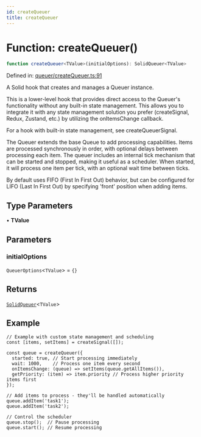 ```yaml
---
id: createQueuer
title: createQueuer
---
```


<!-- DO NOT EDIT: this page is autogenerated from the type comments -->

# Function: createQueuer()

```ts
function createQueuer<TValue>(initialOptions): SolidQueuer<TValue>
```

Defined in: [queuer/createQueuer.ts:91](https://github.com/TanStack/pacer/blob/main/packages/solid-pacer/src/queuer/createQueuer.ts#L91)

A Solid hook that creates and manages a Queuer instance.

This is a lower-level hook that provides direct access to the Queuer's functionality without
any built-in state management. This allows you to integrate it with any state management solution
you prefer (createSignal, Redux, Zustand, etc.) by utilizing the onItemsChange callback.

For a hook with built-in state management, see createQueuerSignal.

The Queuer extends the base Queue to add processing capabilities. Items are processed
synchronously in order, with optional delays between processing each item. The queuer includes
an internal tick mechanism that can be started and stopped, making it useful as a scheduler.
When started, it will process one item per tick, with an optional wait time between ticks.

By default uses FIFO (First In First Out) behavior, but can be configured for LIFO
(Last In First Out) by specifying 'front' position when adding items.

## Type Parameters

• **TValue**

## Parameters

### initialOptions

`QueuerOptions`\<`TValue`\> = `{}`

## Returns

[`SolidQueuer`](../interfaces/solidqueuer.md)\<`TValue`\>

## Example

```tsx
// Example with custom state management and scheduling
const [items, setItems] = createSignal([]);

const queue = createQueuer({
  started: true, // Start processing immediately
  wait: 1000,    // Process one item every second
  onItemsChange: (queue) => setItems(queue.getAllItems()),
  getPriority: (item) => item.priority // Process higher priority items first
});

// Add items to process - they'll be handled automatically
queue.addItem('task1');
queue.addItem('task2');

// Control the scheduler
queue.stop();  // Pause processing
queue.start(); // Resume processing
```
